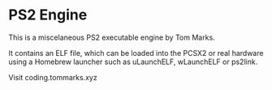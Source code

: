 # PS2 Engine

This is a miscelaneous PS2 executable engine by Tom Marks.

It contains an ELF file, which can be loaded into the PCSX2 or real hardware
using a Homebrew launcher such as uLaunchELF, wLaunchELF or ps2link.

Visit coding.tommarks.xyz


